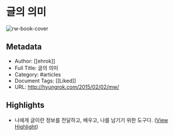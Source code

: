 # 글의 의미

![rw-book-cover](https://readwise-assets.s3.amazonaws.com/static/images/article1.be68295a7e40.png)

## Metadata
- Author: [[ehrok]]
- Full Title: 글의 의미
- Category: #articles
- Document Tags: [[Liked]] 
- URL: http://hyungrok.com/2015/02/02/mw/

## Highlights
- 나에게 글이란 정보를 전달하고, 배우고, 나를 남기기 위한 도구다. ([View Highlight](https://instapaper.com/read/551157298/771872))
